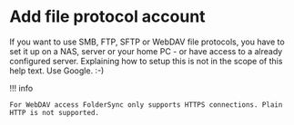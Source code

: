 # Add file protocol account

If you want to use SMB, FTP, SFTP or WebDAV file protocols, you have to set it up on a NAS, server or your home PC - or have access to a already configured server. Explaining how to setup this is not in the scope of this help text. Use Google. :-)

!!! info

    For WebDAV access FolderSync only supports HTTPS connections. Plain HTTP is not supported.

